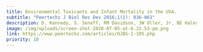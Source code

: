 ```yaml
---
title: Environmental Toxicants and Infant Mortality in the USA.
subtitle: "Peertechz J Biol Res Dev 2016;1(1): 036-061"
description: D. Kennedy, S. Seneff, RM Davidson, JW Oller, Jr, BE Haley and RD Masters.
image: /img/uploads/screen-shot-2020-07-05-at-6.22.53-pm.png
link: https://www.peertechz.com/articles/OJBS-1-105.php
priority: 10
---
```

